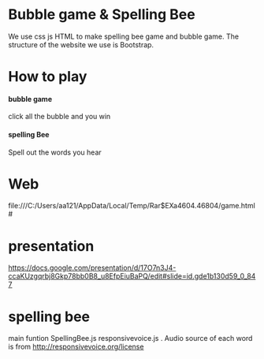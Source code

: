 # Bubble game & Spelling Bee 
 We use css js HTML to make spelling bee game and bubble game.
 The structure of the website we use is Bootstrap.
 


# How to play
#### bubble game 
click all the bubble and you win
#### spelling Bee 
Spell out the words you hear

# Web 
file:///C:/Users/aa121/AppData/Local/Temp/Rar$EXa4604.46804/game.html#



# presentation
https://docs.google.com/presentation/d/17O7n3J4-ccaKUzgqrbj8Gkp78bb0B8_u8EfpEiuBaPQ/edit#slide=id.gde1b130d59_0_847



# spelling bee
main funtion 
SpellingBee.js
responsivevoice.js .
Audio source of each word is from  http://responsivevoice.org/license
